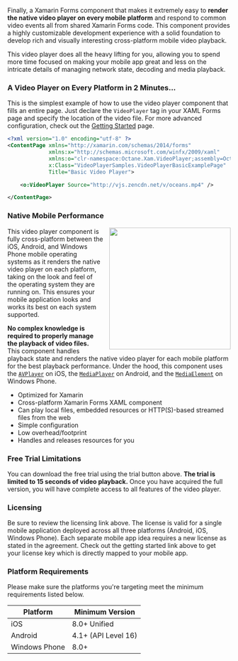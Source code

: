 Finally, a Xamarin Forms component that makes it extremely easy to **render the native video player on every mobile platform** and respond to common video events all from shared Xamarin Forms code. This component provides a highly customizable development experience with a solid foundation to develop rich and visually interesting cross-platform mobile video playback.

This video player does all the heavy lifting for you, allowing you to spend more time focused on making your mobile app great and less on the intricate details of managing network state, decoding and media playback.

### A Video Player on Every Platform in 2 Minutes...

This is the simplest example of how to use the video player component that fills an entire page. Just declare the `VideoPlayer` tag in your XAML Forms page and specify the location of the video file. For more advanced configuration, check out the [Getting Started](gettingstarted/video-player) page.

```XML
<?xml version="1.0" encoding="utf-8" ?>
<ContentPage xmlns="http://xamarin.com/schemas/2014/forms"
             xmlns:x="http://schemas.microsoft.com/winfx/2009/xaml"
             xmlns:o="clr-namespace:Octane.Xam.VideoPlayer;assembly=Octane.Xam.VideoPlayer"
             x:Class="VideoPlayerSamples.VideoPlayerBasicExamplePage"
             Title="Basic Video Player">

    <o:VideoPlayer Source="http://vjs.zencdn.net/v/oceans.mp4" />

</ContentPage>
```

### Native Mobile Performance

<img src="http://i.giphy.com/26tP7ug0D3lG9Sn16.gif" width="274" style="float:right;margin-left:1em;" />

This video player component is fully cross-platform between the iOS, Android, and Windows Phone mobile operating systems as it renders the native video player on each platform, taking on the look and feel of the operating system they are running on. This ensures your mobile application looks and works its best on each system supported.

**No complex knowledge is required to properly manage the playback of video files.** This component handles playback state and renders the native video player for each mobile platform for the best playback performance. Under the hood, this component uses the <a href="https://developer.apple.com/library/ios/documentation/AVFoundation/Reference/AVPlayer_Class" target="_blank">`AVPlayer`</a> on iOS, the <a href="http://developer.android.com/reference/android/media/MediaPlayer.html" target="_blank">`MediaPlayer`</a> on Android, and the <a href="https://msdn.microsoft.com/en-us/library/windows/apps/system.windows.controls.mediaelement(v=vs.105).aspx" target="_blank">`MediaElement`</a> on Windows Phone.

- Optimized for Xamarin
- Cross-platform Xamarin Forms XAML component
- Can play local files, embedded resources or HTTP(S)-based streamed files from the web
- Simple configuration
- Low overhead/footprint
- Handles and releases resources for you

### Free Trial Limitations

You can download the free trial using the trial button above. **The trial is limited to 15 seconds of video playback.** Once you have acquired the full version, you will have complete access to all features of the video player.


### Licensing

Be sure to review the licensing link above. The license is valid for a single mobile application deployed across all three platforms (Android, iOS, Windows Phone). Each separate mobile app idea requires a new license as stated in the agreement. Check out the getting started link above to get your license key which is directly mapped to your mobile app.


### Platform Requirements

Please make sure the platforms you're targeting meet the minimum requirements listed below.

| Platform 			| Minimum Version    	|
|----------------	|--------------------	|
| iOS      			| 8.0+ Unified        	|
| Android  			| 4.1+ (API Level 16) 	|
| Windows Phone  	| 8.0+ 	                |
